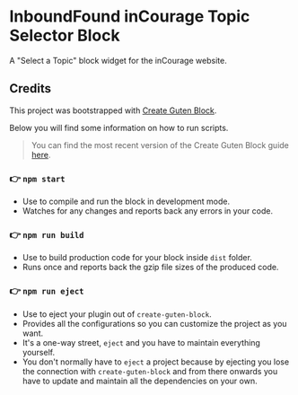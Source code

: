 # InboundFound inCourage Topic Selector Block

A "Select a Topic" block widget for the inCourage website.

## Credits

This project was bootstrapped with [Create Guten Block](https://github.com/ahmadawais/create-guten-block).

Below you will find some information on how to run scripts.

>You can find the most recent version of the Create Guten Block guide [here](https://github.com/ahmadawais/create-guten-block).

### 👉  `npm start`

- Use to compile and run the block in development mode.
- Watches for any changes and reports back any errors in your code.

### 👉  `npm run build`

- Use to build production code for your block inside `dist` folder.
- Runs once and reports back the gzip file sizes of the produced code.

### 👉  `npm run eject`

- Use to eject your plugin out of `create-guten-block`.
- Provides all the configurations so you can customize the project as you want.
- It's a one-way street, `eject` and you have to maintain everything yourself.
- You don't normally have to `eject` a project because by ejecting you lose the connection with `create-guten-block` and from there onwards you have to update and maintain all the dependencies on your own.
